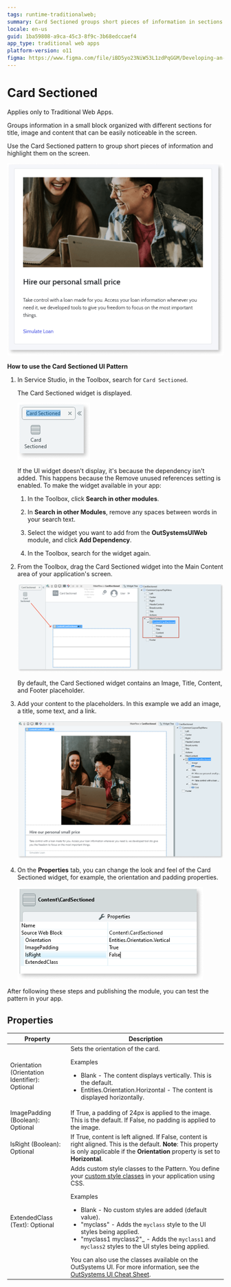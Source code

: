 ```yaml
---
tags: runtime-traditionalweb; 
summary: Card Sectioned groups short pieces of information in sections and highlights them on the screen.
locale: en-us
guid: 1ba59808-a9ca-45c3-8f9c-3b68edccaef4
app_type: traditional web apps
platform-version: o11
figma: https://www.figma.com/file/iBD5yo23NiW53L1zdPqGGM/Developing-an-Application?type=design&node-id=222%3A65&mode=design&t=ANpsYvOCthr9AWot-1
---
```


# Card Sectioned

<div class="info" markdown="1">

Applies only to Traditional Web Apps.

</div>

Groups information in a small block organized with different sections for title, image and content that can be easily noticeable in the screen.

Use the Card Sectioned pattern to group short pieces of information and highlight them on the screen.

![](<images/cardsection-3.png>)

**How to use the Card Sectioned UI Pattern**

1. In Service Studio, in the Toolbox, search for `Card Sectioned`.

    The Card Sectioned widget is displayed.

    ![](<images/cardsection-1-ss.png>)

    If the UI widget doesn't display, it's because the dependency isn't added. This happens because the Remove unused references setting is enabled. To make the widget available in your app:

    1. In the Toolbox, click **Search in other modules**.

    1. In **Search in other Modules**, remove any spaces between words in your search text.
    
    1. Select the widget you want to add from the **OutSystemsUIWeb** module, and click **Add Dependency**. 
    
    1. In the Toolbox, search for the widget again.

1. From the Toolbox, drag the Card Sectioned widget into the Main Content area of your application's screen.

    ![](<images/cardsection-2-ss.png>)

    By default, the Card Sectioned widget contains an Image, Title, Content, and Footer placeholder.

1. Add your content to the placeholders. In this example we add an image, a title, some text, and a link.

    ![](<images/cardsection-4-ss.png>)

1. On the **Properties** tab, you can change the look and feel of the Card Sectioned widget, for example, the orientation and padding properties.

    ![](<images/cardsection-5-ss.png>)

After following these steps and publishing the module, you can test the pattern in your app.

## Properties

| **Property** | **Description** |
|---|---|
| Orientation (Orientation Identifier): Optional | Sets the orientation of the card. <p>Examples</p><ul><li>Blank - The content displays vertically. This is the default.</li><li>Entities.Orientation.Horizontal - The content is displayed horizontally.</li></ul> |
| ImagePadding (Boolean): Optional | If True, a padding of 24px is applied to the image. This is the default. If False, no padding is applied to the image. |
| IsRight (Boolean): Optional | If True, content is left aligned. If False, content is right aligned. This is the default. **Note**: This property is only applicable if the **Orientation** property is set to **Horizontal**. |
| ExtendedClass (Text): Optional | Adds custom style classes to the Pattern. You define your [custom style classes](../../../look-feel/css.md) in your application using CSS.<p>Examples</p><ul><li>Blank - No custom styles are added (default value).</li><li>"myclass" - Adds the ``myclass`` style to the UI styles being applied.</li><li>"myclass1 myclass2"_ - Adds the ``myclass1`` and ``myclass2`` styles to the UI styles being applied.</li></ul>You can also use the classes available on the OutSystems UI. For more information, see the [OutSystems UI Cheat Sheet](https://outsystemsui.outsystems.com/OutSystemsUIWebsite/CheatSheet). |

